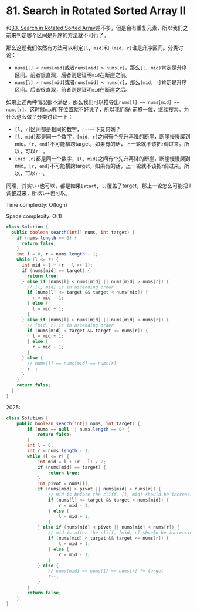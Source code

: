 # 81. Search in Rotated Sorted Array II

和[33. Search in Rotated Sorted Array](33-Search-in-Rotated-Sorted-Array.md)差不多，但是会有重复元素，所以我们之前来判定哪个区间是升序的方法就不可行了。

那么这题我们依然有方法可以判定`[l, mid)`和`（mid, r]`谁是升序区间。分类讨论：
+ `nums[l] < nums[mid]`或者`nums[mid] > nums[r]`，那么`[l, mid)`肯定是升序区间。前者很直观，后者则是证明`mid`在断崖之前。
+ `nums[l] > nums[mid]`或者`nums[mid] < nums[r]`，那么`(mid, r]`肯定是升序区间。后者很直观，前者则是证明`mid`在断崖之后。

如果上述两种情况都不满足，那么我们可以推导出`nums[l] == nums[mid] == nums[r]`。这时候`mid`所在位置就不好说了，所以我们将`r`前移一位，继续搜索。为什么这么做？分类讨论一下：
+ `[l, r]`区间都是相同的数字，`r--`一下又何妨？
+ `[l, mid]`都是同一个数字，`[mid, r]`之间有个先升再降的断崖，断崖慢慢爬到mid。`[r, end]`不可能横跨target，如果有的话，上一轮就不该把r调过来。所以，可以`r--`。
+ `[mid ,r]`都是同一个数字，`[l, mid]`之间有个先升再降的断崖，断崖慢慢爬到mid。`[r, end]`不可能横跨target，如果有的话，上一轮就不该把r调过来。所以，可以`r--`。

同理，其实`l++`也可以，都是如果`[start, l]`覆盖了target，那上一轮怎么可能把 l 调整过来，所以`l++`也可以。

Time complexity: O(logn)

Space complexity: O(1)

```java
class Solution {
  public boolean search(int[] nums, int target) {
    if (nums.length == 0) {
      return false;
    }
    int l = 0, r = nums.length - 1;
    while (l <= r) {
      int mid = l + (r - l >> 1);
      if (nums[mid] == target) {
        return true;
      } else if (nums[l] < nums[mid] || nums[mid] > nums[r]) {
        // [l, mid] is in ascending order
        if (nums[l] <= target && target < nums[mid]) {
          r = mid - 1;
        } else {
          l = mid + 1;
        }
      } else if (nums[l] > nums[mid] || nums[mid] < nums[r]) {
        // [mid, r] is in ascending order
        if (nums[mid] < target && target <= nums[r]) {
          l = mid + 1;
        } else {
          r = mid - 1;
        }
      } else {
        // nums[l] == nums[mid] == nums[r]
        r--;
      }
    }
    return false;
  }
}
```

2025:

```java
class Solution {
    public boolean search(int[] nums, int target) {
        if (nums == null || nums.length == 0) {
            return false;
        }
        int l = 0;
        int r = nums.length - 1;
        while (l <= r) {
            int mid = l + (r - l) / 2;
            if (nums[mid] == target) {
                return true;
            }
            int pivot = nums[l];
            if (nums[mid] > pivot || nums[mid] > nums[r]) {
                // mid is before the cliff, [l, mid] should be increasing
                if (nums[l] <= target && target < nums[mid]) {
                    r = mid - 1;
                } else {
                    l = mid + 1;
                }
            } else if (nums[mid] < pivot || nums[mid] < nums[r]) {
                // mid is after the cliff, [mid, r] should be increasing
                if (nums[mid] < target && target <= nums[r]) {
                    l = mid + 1;
                } else {
                    r = mid - 1;
                }
            } else {
                // nums[mid] == nums[l] == nums[r] != target
                r--;
            }
        }
        return false;
    }
}
```